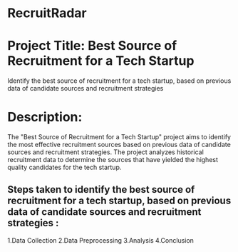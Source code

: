 # RecruitRadar
# Project Title: Best Source of Recruitment for a Tech Startup
Identify the best source of recruitment for a tech startup, based on previous data of candidate sources and recruitment strategies
# Description:
The "Best Source of Recruitment for a Tech Startup" project aims to identify the most effective recruitment sources based on previous data of candidate sources and recruitment strategies. The project analyzes historical recruitment data to determine the sources that have yielded the highest quality candidates for the tech startup.
## Steps taken to identify the best source of recruitment for a tech startup, based on previous data of candidate sources and recruitment strategies :
1.Data Collection
2.Data Preprocessing
3.Analysis
4.Conclusion
